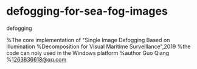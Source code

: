 # defogging-for-sea-fog-images
defogging

%The core implementation of "Single Image Defogging Based on Illumination
%Decomposition for Visual Maritime Surveillance",2019
%the code can noly used in the Windows platform
%author Guo Qiang
%1263836618@qq.com
